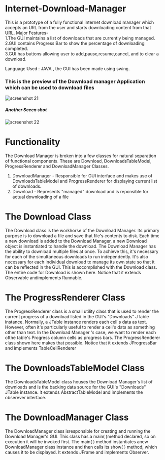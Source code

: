 # Internet-Download-Manager
This is a prototype of a fully functional internet download manager which accepts an URL from the user and starts downloading content from that URL.
Major Festures-<br>
1.The GUI maintains a list of downloads that are currently being managed.<br>
2.GUI contains Progress Bar to show the percentage of downloading completed.<br>
3.GUI has buttons allowing user to add,pause,resume,cancel, and to clear a download.

Language Used : JAVA , the GUI has been made using swing.

### This is the preview of the Download manager Application which can be used to download files

![screenshot 21](https://cloud.githubusercontent.com/assets/24290847/22510683/da58e3e6-e8b8-11e6-9315-6a0134d73423.png)


##### Another Sceen shot
![screenshot 22](https://cloud.githubusercontent.com/assets/24290847/22510686/dc9405c8-e8b8-11e6-8d27-152c3e79fc40.png)

# Functionality
The Download Manager is broken into a few classes for natural separation of functional components. These are Download, DownloadsTableModel, ProgressRenderer and DownloadManager Classes.<br>
1. DownloadManager - Responsible for GUI interface and makes use of DownloadsTableModel and ProgressRenderer for displaying current list of downloads.<br>
2. Download - Represents "managed" download and is reponsible for actual downloading of a file

# The Download Class
The Download class is the workhorse of the Download Manager. Its primary purpose is to download a file and save that file's contents to disk. Each time a new download is added to the Download Manager, a new Download object is instantiated to handle the download. The Download Manager has the ability to download multiple files at once. To achieve this, it's necessary for each of the simultaneous downloads to run independently. It's also necessary for each individual download to manage its own state so that it can be reflected in the GUI. This is accomplished with the Download class. The entire code for Download is shown here. Notice that it extends Observable andimplements Runnable.

# The ProgressRenderer Class
The ProgressRenderer class is a small utility class that is used to render the current progress of a download listed in the GUI's "Downloads" JTable instance. Normally, a JTable instance renders each cell's data as text. However, often it's particularly useful to render a cell's data as something other than text. In the Download Manager 's case, we want to render each ofthe table's Progress column cells as progress bars. The ProgressRenderer class shown here makes that possible. Notice that it extends JProgressBar and implements TableCellRenderer

# The DownloadsTableModel Class
The DownloadsTableModel class houses the Download Manager's list of downloads and is the backing data source for the GUI's "Downloads" JTable instance. It extends AbstractTableModel and implements the obserever interface.

# The DownloadManager Class
The DownloadManager class isresponsible for creating and running the Download Manager's GUI. This class has a main( )method declared, so on execution it will be invoked first. The main( ) method instantiates anew DownloadManager class instance and then calls its show( ) method, which causes it to be displayed. It extends JFrame and implements Observer.
